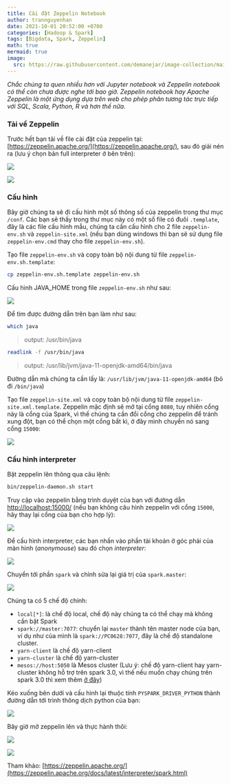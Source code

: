 ```yaml
---
title: Cài đặt Zeppelin Notebook
author: trannguyenhan 
date: 2021-10-01 20:52:00 +0700
categories: [Hadoop & Spark]
tags: [Bigdata, Spark, Zeppelin]
math: true
mermaid: true
image:
  src: https://raw.githubusercontent.com/demanejar/image-collection/main/zeppelin/thumbnail.png
---
```

*Chắc chúng ta quen nhiều hơn với Jupyter notebook và Zeppelin notebook có thể còn chưa được nghe tới bao giờ. Zeppelin notebook hay Apache Zeppelin là một ứng dụng dựa trên web cho phép phân tương tác trực tiếp với SQL, Scala, Python, R và hơn thế nữa.*

### Tải về Zeppelin

Trước hết bạn tải về file cài đặt của zeppelin tại: [https://zeppelin.apache.org/](https://zeppelin.apache.org/), sau đó giải nén ra (lưu ý chọn bản full interpreter ở bên trên):

![](https://raw.githubusercontent.com/demanejar/image-collection/main/zeppelin/download.png)

![](https://raw.githubusercontent.com/demanejar/image-collection/main/zeppelin/download1.png)

### Cấu hình

Bây giờ chúng ta sẽ đi cấu hình một số thông số của zeppelin trong thư mục `/conf`.  Các bạn sẽ thấy trong thư mục này có một số file có đuôi `.template`, đây là các file cấu hình mẫu, chúng ta cần cấu hình cho 2 file `zeppelin-env.sh` và `zeppelin-site.xml` (nếu bạn dùng windows thì bạn sẽ sử dụng file `zeppelin-env.cmd` thay cho file `zeppelin-env.sh`).

Tạo file `zeppelin-env.sh` và copy toàn bộ nội dung từ file `zeppelin-env.sh.template`: 

```bash
cp zeppelin-env.sh.template zeppelin-env.sh
```

Cấu hình JAVA_HOME trong file `zeppelin-env.sh` như sau: 

![](https://raw.githubusercontent.com/demanejar/image-collection/main/zeppelin/java_home.png)

Để tìm được đường dẫn trên bạn làm như sau: 

```bash
which java
```
> output: /usr/bin/java

```bash
readlink -f /usr/bin/java
```
> output:  /usr/lib/jvm/java-11-openjdk-amd64/bin/java

Đường dẫn mà chúng ta cần lấy là: `/usr/lib/jvm/java-11-openjdk-amd64` (bỏ đi `/bin/java`)

Tạo file `zeppelin-site.xml` và copy toàn bộ nội dung từ file `zeppelin-site.xml.template`. Zeppelin mặc định sẽ mở tại cổng `8080`, tuy nhiên cổng này là cổng của Spark, vì thế chúng ta cần đổi cổng cho zeppelin để tránh xung đột, bạn có thể chọn một cổng bất kì, ở đây mình chuyển nó sang cổng `15000`: 

![](https://raw.githubusercontent.com/demanejar/image-collection/main/zeppelin/change_port.png)

### Cấu hình interpreter

Bật zeppelin lên thông qua câu lệnh: 

```bash
bin/zeppelin-daemon.sh start
```

Truy cập vào zeppelin bằng trình duyệt của bạn với đường dẫn [http://localhost:15000/](http://localhost:15000/) (nếu bạn không câu hình zeppelin với cổng `15000`, hãy thay lại cổng của bạn cho hợp lý): 

![](https://raw.githubusercontent.com/demanejar/image-collection/main/zeppelin/zeppelin.png)

Để cấu hình interpreter, các bạn nhấn vào phần tài khoản ở góc phải của màn hình (_anonymouse_) sau đó chọn _interpreter_: 

![](https://raw.githubusercontent.com/demanejar/image-collection/main/zeppelin/interpreter.png)

Chuyển tới phần `spark` và chỉnh sửa lại giá trị của `spark.master`: 

![](https://raw.githubusercontent.com/demanejar/image-collection/main/zeppelin/spark_interpreter.png)

Chúng ta có 5 chế độ chính: 
- `local[*]`:  là chế độ local, chế độ này chúng ta có thể chạy mà không cần bật Spark
- `spark://master:7077`: chuyển lại `master` thành tên master node của bạn, ví dụ như của mình là `spark://PC0628:7077`, đây là chế độ standalone cluster.
- `yarn-client`  là chế độ yarn-client 
- `yarn-cluster`  là chế độ yarn-cluster
- `mesos://host:5050`  là Mesos cluster
	(Lưu ý: chế độ yarn-client hay yarn-cluster không hỗ trợ trên spark 3.0, vì thế nếu muốn chạy chúng trên spark 3.0 thì xem thêm [ở đây](https://zeppelin.apache.org/docs/latest/interpreter/spark.html#set-master))

Kéo xuống bên dưới và cấu hình lại thuộc tính `PYSPARK_DRIVER_PYTHON` thành đường dẫn tới trình thông dịch python của bạn: 

![](https://raw.githubusercontent.com/demanejar/image-collection/main/zeppelin/pyspark_interpreter.png)

Bây giờ mở zeppelin lên và thực hành thôi: 

![](https://raw.githubusercontent.com/demanejar/image-collection/main/zeppelin/create_new_notebook.png)

![](https://raw.githubusercontent.com/demanejar/image-collection/main/zeppelin/code_zeppelin.png)

Tham khảo: [https://zeppelin.apache.org/](https://zeppelin.apache.org/docs/latest/interpreter/spark.html)
